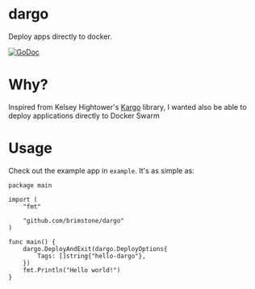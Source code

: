 dargo
=====
Deploy apps directly to docker.

[![GoDoc](https://godoc.org/github.com/brimstone/dargo?status.svg)](https://godoc.org/github.com/brimstone/dargo)

Why?
====
Inspired from Kelsey Hightower's
[Kargo](https://github.com/kelseyhightower/kargo) library, I wanted also be able
to deploy applications directly to Docker Swarm

Usage
=====
Check out the example app in `example`. It's as simple as:
```
package main

import (
	"fmt"

	"github.com/brimstone/dargo"
)

func main() {
	dargo.DeployAndExit(dargo.DeployOptions{
		Tags: []string{"hello-dargo"},
	})
	fmt.Println("Hello world!")
}
```
